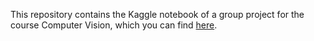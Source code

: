 This repository contains the Kaggle notebook of a group project for the course Computer Vision, which you can find [here](https://www.kaggle.com/mrm123123/group45-notebook).
